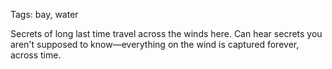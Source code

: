 Tags: bay, water

Secrets of long last time travel across the winds here. Can hear secrets you aren't supposed to know—everything on the wind is captured forever, across time.